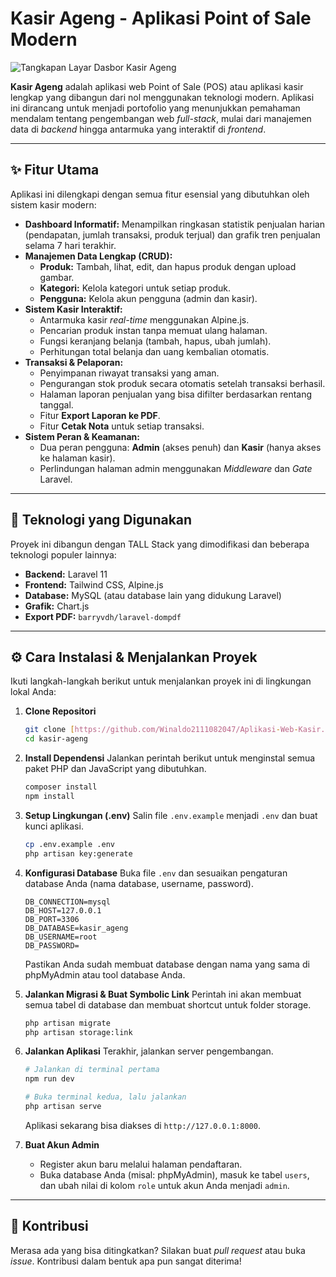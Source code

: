 # Kasir Ageng - Aplikasi Point of Sale Modern

![Tangkapan Layar Dasbor Kasir Ageng](https://i.imgur.com/1WLgXYr.png)

**Kasir Ageng** adalah aplikasi web Point of Sale (POS) atau aplikasi kasir lengkap yang dibangun dari nol menggunakan teknologi modern. Aplikasi ini dirancang untuk menjadi portofolio yang menunjukkan pemahaman mendalam tentang pengembangan web *full-stack*, mulai dari manajemen data di *backend* hingga antarmuka yang interaktif di *frontend*.

---

## ✨ Fitur Utama

Aplikasi ini dilengkapi dengan semua fitur esensial yang dibutuhkan oleh sistem kasir modern:

* **Dashboard Informatif:** Menampilkan ringkasan statistik penjualan harian (pendapatan, jumlah transaksi, produk terjual) dan grafik tren penjualan selama 7 hari terakhir.
* **Manajemen Data Lengkap (CRUD):**
    * **Produk:** Tambah, lihat, edit, dan hapus produk dengan upload gambar.
    * **Kategori:** Kelola kategori untuk setiap produk.
    * **Pengguna:** Kelola akun pengguna (admin dan kasir).
* **Sistem Kasir Interaktif:**
    * Antarmuka kasir *real-time* menggunakan Alpine.js.
    * Pencarian produk instan tanpa memuat ulang halaman.
    * Fungsi keranjang belanja (tambah, hapus, ubah jumlah).
    * Perhitungan total belanja dan uang kembalian otomatis.
* **Transaksi & Pelaporan:**
    * Penyimpanan riwayat transaksi yang aman.
    * Pengurangan stok produk secara otomatis setelah transaksi berhasil.
    * Halaman laporan penjualan yang bisa difilter berdasarkan rentang tanggal.
    * Fitur **Export Laporan ke PDF**.
    * Fitur **Cetak Nota** untuk setiap transaksi.
* **Sistem Peran & Keamanan:**
    * Dua peran pengguna: **Admin** (akses penuh) dan **Kasir** (hanya akses ke halaman kasir).
    * Perlindungan halaman admin menggunakan *Middleware* dan *Gate* Laravel.

---

## 🚀 Teknologi yang Digunakan

Proyek ini dibangun dengan TALL Stack yang dimodifikasi dan beberapa teknologi populer lainnya:

* **Backend:** Laravel 11
* **Frontend:** Tailwind CSS, Alpine.js
* **Database:** MySQL (atau database lain yang didukung Laravel)
* **Grafik:** Chart.js
* **Export PDF:** `barryvdh/laravel-dompdf`

---

## ⚙️ Cara Instalasi & Menjalankan Proyek

Ikuti langkah-langkah berikut untuk menjalankan proyek ini di lingkungan lokal Anda:

1.  **Clone Repositori**
    ```bash
    git clone [https://github.com/Winaldo2111082047/Aplikasi-Web-Kasir.git](https://github.com/Winaldo2111082047/Aplikasi-Web-Kasir.git)
    cd kasir-ageng
    ```

2.  **Install Dependensi**
    Jalankan perintah berikut untuk menginstal semua paket PHP dan JavaScript yang dibutuhkan.
    ```bash
    composer install
    npm install
    ```

3.  **Setup Lingkungan (.env)**
    Salin file `.env.example` menjadi `.env` dan buat kunci aplikasi.
    ```bash
    cp .env.example .env
    php artisan key:generate
    ```

4.  **Konfigurasi Database**
    Buka file `.env` dan sesuaikan pengaturan database Anda (nama database, username, password).
    ```env
    DB_CONNECTION=mysql
    DB_HOST=127.0.0.1
    DB_PORT=3306
    DB_DATABASE=kasir_ageng
    DB_USERNAME=root
    DB_PASSWORD=
    ```
    Pastikan Anda sudah membuat database dengan nama yang sama di phpMyAdmin atau tool database Anda.

5.  **Jalankan Migrasi & Buat Symbolic Link**
    Perintah ini akan membuat semua tabel di database dan membuat shortcut untuk folder storage.
    ```bash
    php artisan migrate
    php artisan storage:link
    ```

6.  **Jalankan Aplikasi**
    Terakhir, jalankan server pengembangan.
    ```bash
    # Jalankan di terminal pertama
    npm run dev

    # Buka terminal kedua, lalu jalankan
    php artisan serve
    ```
    Aplikasi sekarang bisa diakses di `http://127.0.0.1:8000`.

7.  **Buat Akun Admin**
    * Register akun baru melalui halaman pendaftaran.
    * Buka database Anda (misal: phpMyAdmin), masuk ke tabel `users`, dan ubah nilai di kolom `role` untuk akun Anda menjadi `admin`.

---

## 🤝 Kontribusi

Merasa ada yang bisa ditingkatkan? Silakan buat *pull request* atau buka *issue*. Kontribusi dalam bentuk apa pun sangat diterima!
